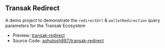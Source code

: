 ## Transak Redirect

A demo project to demonstrate the `redirectUrl` & `walletRedirection` query parameters for the Transak Ecosystem

- Preview: [transak-redirect](https://transak-redirect.vercel.app/)
- Source Code: [ashutosh887/transak-redirect](https://github.com/ashutosh887/transak-redirect)
